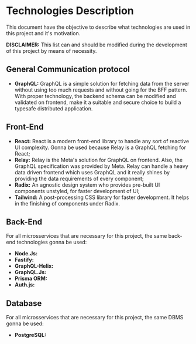 # Technologies Description

This document have the objective to describe what technologies are used in this project and it's motivation.

**DISCLAIMER:** This list can and should be modified during the development of this project by means of necessity.

## General Communication protocol

- **GraphQL:** GraphQL is a simple solution for fetching data from the server without using too much requests and without going for the BFF pattern. With proper technology, the backend schema can be modified and validated on frontend, make it a suitable and secure choice to build a typesafe distributed application.

## Front-End

- **React:** React is a modern front-end library to handle any sort of reactive UI complexity. Gonna be used because Relay is a GraphQL fetching for React;
- **Relay:** Relay is the Meta's solution for GraphQL on frontend. Also, the GraphQL specification was provided by Meta. Relay can handle a heavy data driven frontend which uses GraphQL and it really shines by providing the data requirements of every component;
- **Radix:** An agnostic design system who provides pre-built UI components unstyled, for faster development of UI;
- **Tailwind:** A post-processing CSS library for faster development. It helps in the finishing of components under Radix.

## Back-End

For all microsservices that are necessary for this project, the same back-end technologies gonna be used:

- **Node.Js:**
- **Fastify:**
- **GraphQL-Helix:**
- **GraphQL.Js:**
- **Prisma ORM:**
- **Auth.js:**

## Database

For all microsservices that are necessary for this project, the same DBMS gonna be used:

- **PostgreSQL:**
